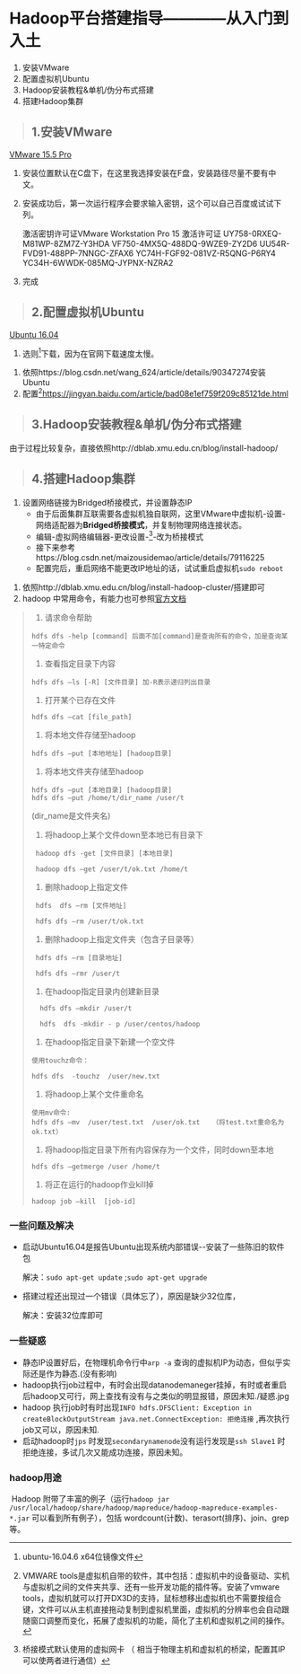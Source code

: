 # Hadoop平台搭建指导————从入门到入土

1. 安装VMware
2. 配置虚拟机Ubuntu
3. Hadoop安装教程&单机/伪分布式搭建
4. 搭建Hadoop集群

> ## 1.安装VMware

[VMware 15.5 Pro](https://www.onlinedown.net/soft/2062.htm)

1. 安装位置默认在C盘下，在这里我选择安装在F盘，安装路径尽量不要有中文。

2. 安装成功后，第一次运行程序会要求输入密钥，这个可以自己百度或试试下列。

   激活密钥许可证VMware Workstation Pro 15
   激活许可证
   UY758-0RXEQ-M81WP-8ZM7Z-Y3HDA
   VF750-4MX5Q-488DQ-9WZE9-ZY2D6
   UU54R-FVD91-488PP-7NNGC-ZFAX6
   YC74H-FGF92-081VZ-R5QNG-P6RY4
   YC34H-6WWDK-085MQ-JYPNX-NZRA2

3. 完成

> ## 2.配置虚拟机Ubuntu

[Ubuntu 16.04](http://mirrors.163.com/ubuntu-releases/16.04/)

1. 选则[^ubuntu-16.04.6-desktop-amd64.iso]下载，因为在官网下载速度太慢。

[^ubuntu-16.04.6-desktop-amd64.iso]: ubuntu-16.04.6 x64位镜像文件

1. 依照https://blog.csdn.net/wang_624/article/details/90347274安装Ubuntu
2. 配置[^VMTool]https://jingyan.baidu.com/article/bad08e1ef759f209c85121de.html

[^VMTool]: VMWARE tools是虚拟机自带的软件，其中包括：虚拟机中的设备驱动、实机与虚拟机之间的文件夹共享、还有一些开发功能的插件等。安装了vmware tools，虚拟机就可以打开DX3D的支持，鼠标想移出虚拟机也不需要按组合键，文件可以从主机直接拖动复制到虚拟机里面，虚拟机的分辨率也会自动跟随窗口调整而变化，拓展了虚拟机的功能，简化了主机和虚拟机之间的操作。

> ## 3.Hadoop安装教程&单机/伪分布式搭建

由于过程比较复杂，直接依照http://dblab.xmu.edu.cn/blog/install-hadoop/

> ## 4.搭建Hadoop集群

1. 设置网络链接为Bridged桥接模式，并设置静态IP
   - 由于后面集群互联需要各虚拟机独自联网，这里VMware中虚拟机-设置-网络适配器为**Bridged桥接模式**，并复制物理网络连接状态。
   - 编辑-虚拟网络编辑器-更改设置-[^VMnet0]-改为桥接模式
   - 接下来参考https://blog.csdn.net/maizousidemao/article/details/79116225
   - 配置完后，重启网络不能更改IP地址的话，试试重启虚拟机`sudo reboot`

[^VMnet0]: 桥接模式默认使用的虚拟网卡 （ 相当于物理主机和虚拟机的桥梁，配置其IP可以使两者进行通信）

1. 依照http://dblab.xmu.edu.cn/blog/install-hadoop-cluster/搭建即可
2. hadoop 中常用命令，有能力也可参照[官方文档](https://hadoop.apache.org/docs/stable/hadoop-project-dist/hadoop-common/SingleCluster.html)

> 1. 请求命令帮助
>
> ```
> hdfs dfs -help [command] 后面不加[command]是查询所有的命令，加是查询某一特定命令
> ```
>
> 1. 查看指定目录下内容
>
> ```
> hdfs dfs –ls [-R] [文件目录] 加-R表示递归列出目录
> ```
>
> 1. 打开某个已存在文件
>
> ```
> hdfs dfs –cat [file_path]
> ```
>
> 1. 将本地文件存储至hadoop
>
> ```
> hdfs dfs –put [本地地址] [hadoop目录]
> ```
>
> 1. 将本地文件夹存储至hadoop
>
> ```
> hdfs dfs –put [本地目录] [hadoop目录]
> hdfs dfs –put /home/t/dir_name /user/t
> ```
>
> (dir_name是文件夹名)
>
> 1. 将hadoop上某个文件down至本地已有目录下
>
> ```
>  hadoop dfs -get [文件目录] [本地目录]
> 
>  hadoop dfs –get /user/t/ok.txt /home/t
> ```
>
> 1. 删除hadoop上指定文件
>
> ```
>  hdfs  dfs –rm [文件地址]
> 
>  hdfs dfs –rm /user/t/ok.txt
> ```
>
> 1. 删除hadoop上指定文件夹（包含子目录等）
>
> ```
>  hdfs dfs –rm [目录地址]
> 
>  hdfs dfs –rmr /user/t
> ```
>
> 1. 在hadoop指定目录内创建新目录
>
> ```
>   hdfs dfs –mkdir /user/t
> 
>   hdfs  dfs -mkdir - p /user/centos/hadoop
> ```
>
> 1. 在hadoop指定目录下新建一个空文件
>
> ```
> 使用touchz命令：
> 
> hdfs dfs  -touchz  /user/new.txt
> ```
>
> 1. 将hadoop上某个文件重命名
>
> ```
> 使用mv命令:
> hdfs dfs –mv  /user/test.txt  /user/ok.txt   （将test.txt重命名为ok.txt）
> ```
>
> 1. 将hadoop指定目录下所有内容保存为一个文件，同时down至本地
>
> ```
> hdfs dfs –getmerge /user /home/t
> ```
>
> 1. 将正在运行的hadoop作业kill掉
>
> ```
> hadoop job –kill  [job-id]
> ```

### 一些问题及解决

- 启动Ubuntu16.04是报告Ubuntu出现系统内部错误--安装了一些陈旧的软件包

  解决：`sudo apt-get update` ;`sudo apt-get upgrade` 

- 搭建过程还出现过一个错误（具体忘了），原因是缺少32位库，

  解决：安装32位库即可

### 一些疑惑

- 静态IP设置好后，在物理机命令行中`arp -a` 查询的虚拟机IP为动态，但似乎实际还是作为静态.(没有影响)
- hadoop执行job过程中，有时会出现datanodemaneger挂掉，有时或者重启后hadoop又可行，网上查找有没有与之类似的明显报错，原因未知./疑惑.jpg
- hadoop 执行job时有时出现`INFO hdfs.DFSClient: Exception in createBlockOutputStream
  java.net.ConnectException: 拒绝连接` ,再次执行job又可以，原因未知.
- 启动hadoop时`jps` 时发现`secondarynamenode`没有运行发现是`ssh Slave1` 时拒绝连接，多试几次又能成功连接，原因未知。

### hadoop用途

​	Hadoop 附带了丰富的例子（运行`hadoop jar /usr/local/hadoop/share/hadoop/mapreduce/hadoop-mapreduce-examples-*.jar` 可以看到所有例子），包括 wordcount(计数)、terasort(排序)、join、grep 等。
